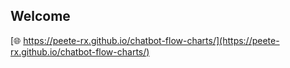 ## Welcome

[🌐 https://peete-rx.github.io/chatbot-flow-charts/](https://peete-rx.github.io/chatbot-flow-charts/)
